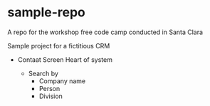# sample-repo
A repo for the workshop free code camp conducted in Santa Clara

Sample project for a fictitious CRM
* Contaat Screen
  Heart of system
  
  * Search by 
    * Company name
    * Person
    * Division
    
  
